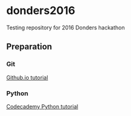 # donders2016
Testing repository for 2016 Donders hackathon

## Preparation
### Git
[Github.io tutorial](https://try.github.io/levels/1/challenges/1)

### Python 
[Codecademy Python tutorial](https://www.codecademy.com/learn/python)
